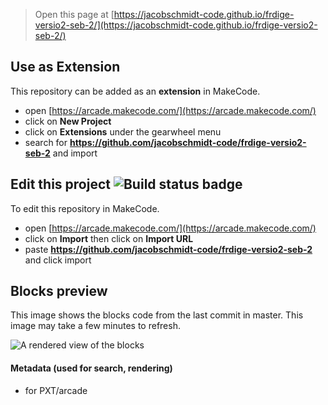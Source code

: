  


> Open this page at [https://jacobschmidt-code.github.io/frdige-versio2-seb-2/](https://jacobschmidt-code.github.io/frdige-versio2-seb-2/)

## Use as Extension

This repository can be added as an **extension** in MakeCode.

* open [https://arcade.makecode.com/](https://arcade.makecode.com/)
* click on **New Project**
* click on **Extensions** under the gearwheel menu
* search for **https://github.com/jacobschmidt-code/frdige-versio2-seb-2** and import

## Edit this project ![Build status badge](https://github.com/jacobschmidt-code/frdige-versio2-seb-2/workflows/MakeCode/badge.svg)

To edit this repository in MakeCode.

* open [https://arcade.makecode.com/](https://arcade.makecode.com/)
* click on **Import** then click on **Import URL**
* paste **https://github.com/jacobschmidt-code/frdige-versio2-seb-2** and click import

## Blocks preview

This image shows the blocks code from the last commit in master.
This image may take a few minutes to refresh.

![A rendered view of the blocks](https://github.com/jacobschmidt-code/frdige-versio2-seb-2/raw/master/.github/makecode/blocks.png)

#### Metadata (used for search, rendering)

* for PXT/arcade
<script src="https://makecode.com/gh-pages-embed.js"></script><script>makeCodeRender("{{ site.makecode.home_url }}", "{{ site.github.owner_name }}/{{ site.github.repository_name }}");</script>
